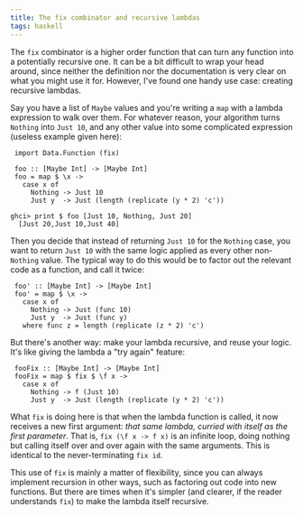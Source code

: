 ```yaml
---
title: The fix combinator and recursive lambdas
tags: haskell
---
```


The `fix` combinator is a higher order function that can turn any function into a potentially recursive one. It can be a bit difficult to wrap your head around, since neither the definition nor the documentation is very clear on what you might use it for. However, I've found one handy use case: creating recursive lambdas.

Say you have a list of `Maybe` values and you're writing a `map` with a lambda expression to walk over them. For whatever reason, your algorithm turns `Nothing` into `Just 10`, and any other value into some complicated expression (useless example given here):

     import Data.Function (fix)
     
     foo :: [Maybe Int] -> [Maybe Int]
     foo = map $ \x ->
       case x of
         Nothing -> Just 10
         Just y  -> Just (length (replicate (y * 2) 'c'))

    ghci> print $ foo [Just 10, Nothing, Just 20]
      [Just 20,Just 10,Just 40]

Then you decide that instead of returning `Just 10` for the `Nothing` case, you want to return `Just 10` with the same logic applied as every other non-`Nothing` value. The typical way to do this would be to factor out the relevant code as a function, and call it twice:

     foo' :: [Maybe Int] -> [Maybe Int]
     foo' = map $ \x ->
       case x of
         Nothing -> Just (func 10)
         Just y  -> Just (func y)
       where func z = length (replicate (z * 2) 'c')

But there's another way: make your lambda recursive, and reuse your logic. It's like giving the lambda a "try again" feature:

     fooFix :: [Maybe Int] -> [Maybe Int]
     fooFix = map $ fix $ \f x ->
       case x of
         Nothing -> f (Just 10)
         Just y  -> Just (length (replicate (y * 2) 'c'))

What `fix` is doing here is that when the lambda function is called, it now receives a new first argument: *that same lambda, curried with itself as the first parameter*. That is, `fix (\f x -> f x)` is an infinite loop, doing nothing but calling itself over and over again with the same arguments. This is identical to the never-terminating `fix id`.

This use of `fix` is mainly a matter of flexibility, since you can always implement recursion in other ways, such as factoring out code into new functions. But there are times when it's simpler (and clearer, if the reader understands `fix`) to make the lambda itself recursive.

